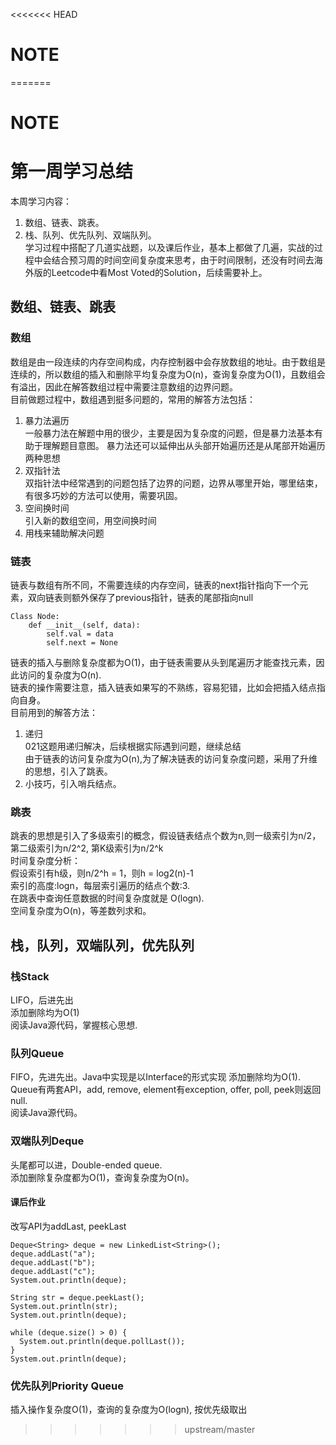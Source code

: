 <<<<<<< HEAD
# NOTE

  

=======
# NOTE

# 第一周学习总结
本周学习内容：  
1. 数组、链表、跳表。  
2. 栈、队列、优先队列、双端队列。  
    学习过程中搭配了几道实战题，以及课后作业，基本上都做了几遍，实战的过程中会结合预习周的时间空间复杂度来思考，由于时间限制，还没有时间去海外版的Leetcode中看Most Voted的Solution，后续需要补上。
    
## 数组、链表、跳表
### 数组
数组是由一段连续的内存空间构成，内存控制器中会存放数组的地址。由于数组是连续的，所以数组的插入和删除平均复杂度为O(n)，查询复杂度为O(1)，且数组会有溢出，因此在解答数组过程中需要注意数组的边界问题。  
目前做题过程中，数组遇到挺多问题的，常用的解答方法包括：  
1. 暴力法遍历  
一般暴力法在解题中用的很少，主要是因为复杂度的问题，但是暴力法基本有助于理解题目意图。
暴力法还可以延伸出从头部开始遍历还是从尾部开始遍历两种思想  
2. 双指针法  
双指针法中经常遇到的问题包括了边界的问题，边界从哪里开始，哪里结束，有很多巧妙的方法可以使用，需要巩固。  
3. 空间换时间  
引入新的数组空间，用空间换时间  
4. 用栈来辅助解决问题
### 链表
链表与数组有所不同，不需要连续的内存空间，链表的next指针指向下一个元素，双向链表则额外保存了previous指针，链表的尾部指向null  

```
Class Node:      
    def __init__(self, data):      
        self.val = data       
        self.next = None   
```
链表的插入与删除复杂度都为O(1)，由于链表需要从头到尾遍历才能查找元素，因此访问的复杂度为O(n).  
链表的操作需要注意，插入链表如果写的不熟练，容易犯错，比如会把插入结点指向自身。  
目前用到的解答方法：  
1. 递归  
021这题用递归解决，后续根据实际遇到问题，继续总结  
由于链表的访问复杂度为O(n),为了解决链表的访问复杂度问题，采用了升维的思想，引入了跳表。  
2. 小技巧，引入哨兵结点。  
### 跳表
跳表的思想是引入了多级索引的概念，假设链表结点个数为n,则一级索引为n/2，第二级索引为n/2^2, 第K级索引为n/2^k  
时间复杂度分析：  
假设索引有h级，则n/2^h = 1，则h = log2(n)-1   
索引的高度:logn，每层索引遍历的结点个数:3.  
在跳表中查询任意数据的时间复杂度就是 O(logn).   
空间复杂度为O(n)，等差数列求和。  
## 栈，队列，双端队列，优先队列  
### 栈Stack
LIFO，后进先出  
添加删除均为O(1)  
阅读Java源代码，掌握核心思想.   
### 队列Queue
FIFO，先进先出。Java中实现是以Interface的形式实现
添加删除均为O(1).   
Queue有两套API，add, remove, element有exception, offer, poll, peek则返回null.   
阅读Java源代码。  
### 双端队列Deque
头尾都可以进，Double-ended queue.   
添加删除复杂度都为O(1)，查询复杂度为O(n)。  

#### 课后作业
改写API为addLast, peekLast  

```
Deque<String> deque = new LinkedList<String>();  
deque.addLast("a");  
deque.addLast("b"); 
deque.addLast("c"); 
System.out.println(deque);

String str = deque.peekLast(); 
System.out.println(str); 
System.out.println(deque);

while (deque.size() > 0) {
  System.out.println(deque.pollLast()); 
}
System.out.println(deque);
```
### 优先队列Priority Queue
插入操作复杂度O(1)，查询的复杂度为O(logn), 按优先级取出





  

>>>>>>> upstream/master
